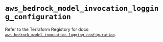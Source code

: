 # `aws_bedrock_model_invocation_logging_configuration`

Refer to the Terraform Registory for docs: [`aws_bedrock_model_invocation_logging_configuration`](https://registry.terraform.io/providers/hashicorp/aws/5.30.0/docs/resources/bedrock_model_invocation_logging_configuration).

